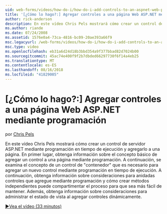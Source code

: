 ```yaml
---
uid: web-forms/videos/how-do-i/how-do-i-add-controls-to-an-aspnet-web-page-programmatically
title: '[¿Cómo lo hago?:] Agregar controles a una página Web ASP.NET mediante programación | Microsoft Docs'
author: rick-anderson
description: En este vídeo Chris Pels mostrará cómo crear un control de servidor ASP.NET mediante programación en tiempo de ejecución y agregarlo a una página. En primer lugar, obtenga información sobre el concepto básico de o...
ms.author: riande
ms.date: 07/24/2008
ms.assetid: 1576e0a4-73ca-4816-bc09-20ae393a66f9
msc.legacyurl: /web-forms/videos/how-do-i/how-do-i-add-controls-to-an-aspnet-web-page-programmatically
msc.type: video
ms.openlocfilehash: eb31a6d24d18b3bbd354a9f377bbad82d7024b00
ms.sourcegitcommit: 45ac74e400f9f2b7dbded66297730f6f14a4eb25
ms.translationtype: MT
ms.contentlocale: es-ES
ms.lasthandoff: 08/16/2018
ms.locfileid: "41829005"
---
```

<a name="how-do-i-add-controls-to-an-aspnet-web-page-programmatically"></a>[¿Cómo lo hago?:] Agregar controles a una página Web ASP.NET mediante programación
====================
por [Chris Pels](https://twitter.com/chrispels)

En este vídeo Chris Pels mostrará cómo crear un control de servidor ASP.NET mediante programación en tiempo de ejecución y agregarlo a una página. En primer lugar, obtenga información sobre el concepto básico de agregar un control a una página mediante programación. A continuación, se examina el concepto de un control de "contenedor" que es necesario para agregar un nuevo control mediante programación en tiempo de ejecución. A continuación, obtenga información sobre consideraciones para anidadas controles que agregue mediante programación y cómo crear métodos independientes puede compartimentar el proceso para que sea más fácil de mantener. Además, obtenga información sobre consideraciones para administrar el estado de vista al agregar controles dinámicamente.

[&#9654;Vea el vídeo (33 minutos)](https://channel9.msdn.com/Blogs/ASP-NET-Site-Videos/how-do-i-add-controls-to-an-aspnet-web-page-programmatically)

